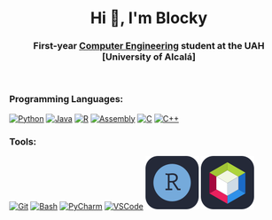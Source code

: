 <h1 align="center">Hi 👋, I'm Blocky</h1>
<h3 align="center">First-year <a href="https://www.uah.es/en/estudios/estudios-oficiales/grados/Degree-in-Computer-Engineering/">Computer Engineering</a> student at the UAH [University of Alcalá]</h3>
<br>
<h3 align="left">Programming Languages:</h3>
<p align="left">  

  [![Python](https://go-skill-icons.vercel.app/api/icons?i=py)](https://www.python.org)
  [![Java](https://go-skill-icons.vercel.app/api/icons?i=java)](https://www.java.com)
  [![R](https://go-skill-icons.vercel.app/api/icons?i=r)](https://www.r-project.org)
  [![Assembly](https://go-skill-icons.vercel.app/api/icons?i=assembly)](https://www.gnu.org/software/binutils/)
  [![C](https://go-skill-icons.vercel.app/api/icons?i=c)](https://www.c-language.org/)
  [![C++](https://go-skill-icons.vercel.app/api/icons?i=cpp)](https://isocpp.org/)
</p>

<h3 align="left">Tools:</h3>
<p align="left"> 
  
  [![Git](https://go-skill-icons.vercel.app/api/icons?i=git)](https://git-scm.com/)
  [![Bash](https://go-skill-icons.vercel.app/api/icons?i=bash)](https://www.gnu.org/software/bash/)
  [![PyCharm](https://go-skill-icons.vercel.app/api/icons?i=pycharm)](https://www.jetbrains.com/pycharm/)
  [![VSCode](https://go-skill-icons.vercel.app/api/icons?i=vscode)](https://code.visualstudio.com/)
  [![RStudio](https://raw.githubusercontent.com/Blockky/Blockky/master/images/rstudio.svg)](https://posit.co/download/rstudio-desktop/)
  [![ApacheNetBeans](https://raw.githubusercontent.com/Blockky/Blockky/master/images/apachenetbeans.svg)](https://netbeans.apache.org/front/main/index.html)
</p>
